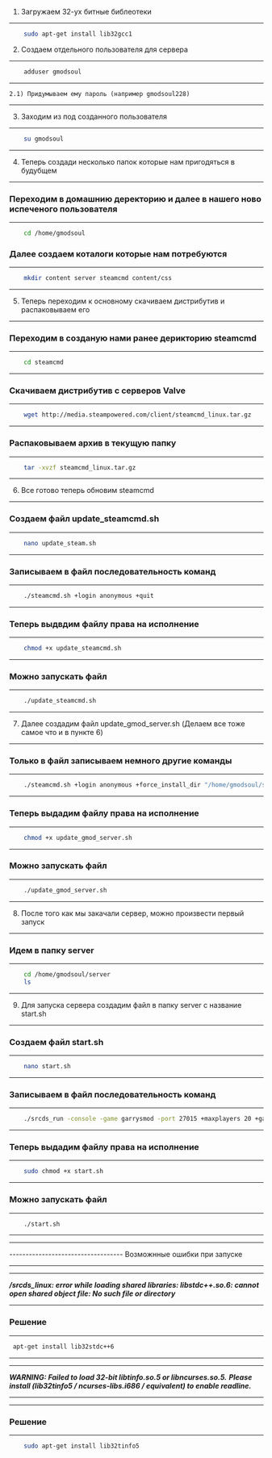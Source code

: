 1) Загружаем 32-ух битные библеотеки
***
```bash
	sudo apt-get install lib32gcc1
```

2) Создаем отдельного пользователя для сервера
***
```bash
	adduser gmodsoul
```
***
	2.1) Придумываем ему пароль (например gmodsoul228)
***

3) Заходим из под созданного пользователя
***
```bash
	su gmodsoul
```
***

4) Теперь создади несколько папок которые нам пригодяться в будубщем
***

### Переходим в домашнию деректорию и далее в нашего ново испеченого пользователя 
***
```bash
	cd /home/gmodsoul
```

	
### Далее создаем коталоги которые нам потребуются 
***
```bash
	mkdir content server steamcmd content/css
```
***

5) Теперь переходим к основному скачиваем дистрибутив и распаковываем его
***
### Переходим в созданую нами ранее дерикторию steamcmd 
***
```bash	
	cd steamcmd
```
***
### Скачиваем дистрибутив с серверов Valve 
***
```bash
	wget http://media.steampowered.com/client/steamcmd_linux.tar.gz
```
***
### Распаковываем архив в текущую папку 
***
```bash
	tar -xvzf steamcmd_linux.tar.gz
```
***
6) Все готово теперь обновим steamcmd
***
### Cоздаем файл update_steamcmd.sh 
***
```bash
	nano update_steam.sh
```
***
### Записываем в файл последовательность команд 
***
```bash
	./steamcmd.sh +login anonymous +quit
```
***
### Теперь выдвдим файлу права на исполнение 
***
```bash
	chmod +x update_steamcmd.sh
```
***
### Можно запускать файл 
***
```bash
	./update_steamcmd.sh
```
***
7) Далее создадим файл  update_gmod_server.sh (Делаем все тоже самое что и в пункте 6)
***
### Только в файл записываем немного другие команды 
***
```bash
	./steamcmd.sh +login anonymous +force_install_dir "/home/gmodsoul/server" +app_update 4020 validate +quit
```
***
### Теперь выдадим файлу права на исполнение 
***
```bash
	chmod +x update_gmod_server.sh
```
***
### Можно запускать файл 
***
```bash
	./update_gmod_server.sh
```
***
8) После того как мы закачали сервер, можно произвести первый запуск
***
### Идем в папку server 
***
```bash
	cd /home/gmodsoul/server
	ls
```
***
9) Для запуска сервера создадим файл в папку server с название start.sh
***
### Cоздаем файл start.sh 
***
```bash
	nano start.sh
```
***
### Записываем в файл последовательность команд 
***
```bash
	./srcds_run -console -game garrysmod -port 27015 +maxplayers 20 +gamemode sandbox +map gm_construct
```
***
### Теперь выдадим файлу права на исполнение 
***
```bash
	sudo chmod +x start.sh
```
***
### Можно запускать файл 
***
```bash
	./start.sh
```
***
***
----------------------------------- Возможнные ошибки при запуске
***
***

***/srcds_linux: error while loading shared libraries: libstdc++.so.6: cannot open shared object file: No such file or directory***
***
### Решение 
***
```bash
 apt-get install lib32stdc++6
```
***
***
 ***WARNING: Failed to load 32-bit libtinfo.so.5 or libncurses.so.5.***
  ***Please install (lib32tinfo5 / ncurses-libs.i686 / equivalent) to enable readline.***
***
***
### Решение 
***
```bash
	sudo apt-get install lib32tinfo5
```
